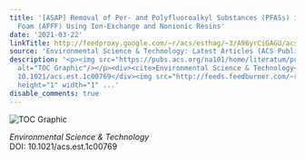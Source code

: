 ```yaml
---
title: '[ASAP] Removal of Per- and Polyfluoroalkyl Substances (PFASs) in Aqueous Film-Forming
  Foam (AFFF) Using Ion-Exchange and Nonionic Resins'
date: '2021-03-22'
linkTitle: http://feedproxy.google.com/~r/acs/esthag/~3/A96yrCiGAGU/acs.est.1c00769
source: 'Environmental Science & Technology: Latest Articles (ACS Publications)'
description: '<p><img src="https://pubs.acs.org/na101/home/literatum/publisher/achs/journals/content/esthag/0/esthag.ahead-of-print/acs.est.1c00769/20210322/images/medium/es1c00769_0008.gif"
  alt="TOC Graphic"/></p><div><cite>Environmental Science & Technology</cite></div><div>DOI:
  10.1021/acs.est.1c00769</div><img src="http://feeds.feedburner.com/~r/acs/esthag/~4/A96yrCiGAGU"
  height="1" width="1" ...'
disable_comments: true
---
```

<p><img src="https://pubs.acs.org/na101/home/literatum/publisher/achs/journals/content/esthag/0/esthag.ahead-of-print/acs.est.1c00769/20210322/images/medium/es1c00769_0008.gif" alt="TOC Graphic"/></p><div><cite>Environmental Science & Technology</cite></div><div>DOI: 10.1021/acs.est.1c00769</div><img src="http://feeds.feedburner.com/~r/acs/esthag/~4/A96yrCiGAGU" height="1" width="1" ...